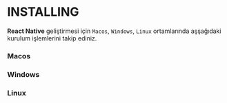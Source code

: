 # INSTALLING

**React Native** geliştirmesi için `Macos`, `Windows`, `Linux` ortamlarında aşşağıdaki kurulum işlemlerini takip ediniz.


### Macos

### Windows

### Linux
